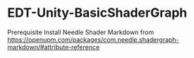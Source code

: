 # EDT-Unity-BasicShaderGraph

Prerequisite 
Install Needle Shader Markdown from https://openupm.com/packages/com.needle.shadergraph-markdown/#attribute-reference

